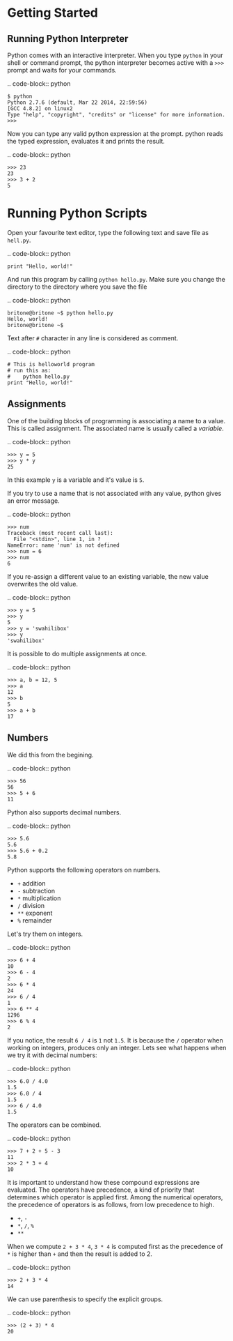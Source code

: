 Getting Started
===============

Running Python Interpreter
--------------------------

Python comes with an interactive interpreter. When you type ``python`` in your
shell or command prompt, the python interpreter becomes active with a ``>>>``
prompt and waits for your commands.

.. code-block:: python

    $ python
    Python 2.7.6 (default, Mar 22 2014, 22:59:56) 
    [GCC 4.8.2] on linux2
    Type "help", "copyright", "credits" or "license" for more information.
    >>> 

Now you can type any valid python expression at the prompt. python reads the
typed expression, evaluates it and prints the result.

.. code-block:: python

    >>> 23
    23
    >>> 3 + 2
    5

Running Python Scripts
======================

Open your favourite text editor, type the following text and save file as ``hell.py``.

.. code-block:: python

    print "Hello, world!"

And run this program by calling ``python hello.py``. Make sure you change the directory to the directory where you save the file

.. code-block:: python

    britone@britone ~$ python hello.py
    Hello, world!
    britone@britone ~$

Text after ``#`` character in any line is considered as comment.

.. code-block:: python

    # This is helloworld program
    # run this as:
    #    python hello.py
    print "Hello, world!"

Assignments
-----------

One of the building blocks of programming is associating a name to a value.
This is called assignment. The associated name is usually called a *variable*.

.. code-block:: python

    >>> y = 5
    >>> y * y
    25

In this example ``y`` is a variable and it's value is ``5``.

If you try to use a name that is not associated with any value, python gives an error message.

.. code-block:: python

    >>> num
    Traceback (most recent call last):
      File "<stdin>", line 1, in ?
    NameError: name 'num' is not defined
    >>> num = 6
    >>> num
    6

If you re-assign a different value to an existing variable, the new value
overwrites the old value.

.. code-block:: python

    >>> y = 5
    >>> y
    5
    >>> y = 'swahilibox'
    >>> y
    'swahilibox'

It is possible to do multiple assignments at once.

.. code-block:: python

    >>> a, b = 12, 5
    >>> a
    12
    >>> b
    5
    >>> a + b
    17

Numbers
-------

We did this from the begining.

.. code-block:: python

    >>> 56
    56
    >>> 5 + 6
    11

Python also supports decimal numbers.

.. code-block:: python

    >>> 5.6
    5.6
    >>> 5.6 + 0.2
    5.8

Python supports the following operators on numbers.

* ``+`` addition
* ``-`` subtraction
* ``*`` multiplication
* ``/`` division
* ``**`` exponent
* ``%`` remainder

Let's try them on integers.

.. code-block:: python

    >>> 6 + 4
    10
    >>> 6 - 4
    2
    >>> 6 * 4
    24
    >>> 6 / 4
    1
    >>> 6 ** 4
    1296
    >>> 6 % 4
    2

If you notice, the result ``6 / 4`` is ``1`` not ``1.5``. It is because the ``/`` operator when working on integers, produces only an integer. Lets see what happens when we try it with decimal numbers:

.. code-block:: python

    >>> 6.0 / 4.0
    1.5
    >>> 6.0 / 4
    1.5
    >>> 6 / 4.0
    1.5

The operators can be combined.

.. code-block:: python

    >>> 7 + 2 + 5 - 3
    11
    >>> 2 * 3 + 4
    10

It is important to understand how these compound expressions are evaluated. The
operators have precedence, a kind of priority that determines which operator is
applied first. Among the numerical operators, the precedence of operators is as
follows, from low precedence to high.

* ``+``, ``-``
* ``*``, ``/``, ``%``
* ``**``

When we compute ``2 + 3 * 4``, ``3 * 4`` is computed first as the precedence of
``*`` is higher than ``+`` and then the result is added to 2.

.. code-block:: python

    >>> 2 + 3 * 4
    14

We can use parenthesis to specify the explicit groups.

.. code-block:: python

    >>> (2 + 3) * 4
    20
